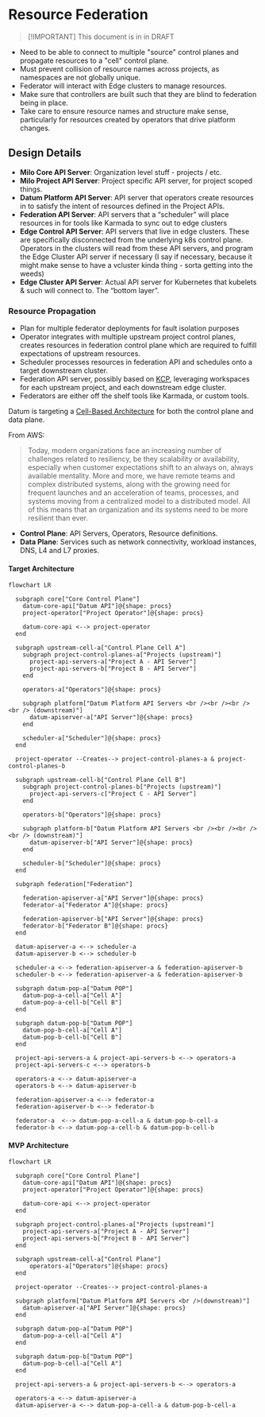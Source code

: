 # Resource Federation

> [!IMPORTANT] This document is in in DRAFT

- Need to be able to connect to multiple "source" control planes and propagate
  resources to a "cell" control plane.
- Must prevent collision of resource names across projects, as namespaces are
  not globally unique.
- Federator will interact with Edge clusters to manage resources.
- Make sure that controllers are built such that they are blind to federation
  being in place.
- Take care to ensure resource names and structure make sense, particularly for
  resources created by operators that drive platform changes.

## Design Details

- **Milo Core API Server**: Organization level stuff - projects / etc.
- **Milo Project API Server**: Project specific API server, for project scoped things.
- **Datum Platform API Server**:  API server that operators create resources in to satisfy
  the intent of resources defined in the Project APIs.
- **Federation API Server**: API servers that a “scheduler” will place resources in for
  tools like Karmada to sync out to edge clusters
- **Edge Control API Server**:  API servers that live in edge clusters. These are
  specifically disconnected from the underlying k8s control plane. Operators in
  the clusters will read from these API servers, and program the Edge Cluster
  API server if necessary (I say if necessary, because it might make sense to
  have a vcluster kinda thing - sorta getting into the weeds)
- **Edge Cluster API Server**: Actual API server for Kubernetes that kubelets & such will
  connect to. The “bottom layer”.

### Resource Propagation

- Plan for multiple federator deployments for fault isolation purposes
- Operator integrates with multiple upstream project control planes, creates
  resources in federation control plane which are required to fulfill
  expectations of upstream resources.
- Scheduler processes resources in federation API and schedules onto a target
  downstream cluster.
- Federation API server, possibly based on [KCP](https://www.kcp.io/),
  leveraging workspaces for each upstream project, and each downstream edge
  cluster.
- Federators are either off the shelf tools like Karmada, or custom tools.

Datum is targeting a [Cell-Based Architecture][aws-cell] for both the control
plane and data plane.

From AWS:

> Today, modern organizations face an increasing number of challenges related to
> resiliency, be they scalability or availability, especially when customer
> expectations shift to an always on, always available mentality. More and more,
> we have remote teams and complex distributed systems, along with the growing
> need for frequent launches and an acceleration of teams, processes, and
> systems moving from a centralized model to a distributed model. All of this
> means that an organization and its systems need to be more resilient than
> ever.

- **Control Plane**: API Servers, Operators, Resource definitions.
- **Data Plane**: Services such as network connectivity, workload instances,
  DNS, L4 and L7 proxies.

[aws-cell]: https://docs.aws.amazon.com/wellarchitected/latest/reducing-scope-of-impact-with-cell-based-architecture/reducing-scope-of-impact-with-cell-based-architecture.html

#### Target Architecture

```mermaid
flowchart LR

  subgraph core["Core Control Plane"]
    datum-core-api["Datum API"]@{shape: procs}
    project-operator["Project Operator"]@{shape: procs}

    datum-core-api <--> project-operator
  end

  subgraph upstream-cell-a["Control Plane Cell A"]
    subgraph project-control-planes-a["Projects (upstream)"]
      project-api-servers-a["Project A - API Server"]
      project-api-servers-b["Project B - API Server"]
    end

    operators-a["Operators"]@{shape: procs}

    subgraph platform["Datum Platform API Servers <br /><br /><br /><br /> (downstream)"]
      datum-apiserver-a["API Server"]@{shape: procs}
    end

    scheduler-a["Scheduler"]@{shape: procs}
  end

  project-operator --Creates--> project-control-planes-a & project-control-planes-b

  subgraph upstream-cell-b["Control Plane Cell B"]
    subgraph project-control-planes-b["Projects (upstream)"]
      project-api-servers-c["Project C - API Server"]
    end

    operators-b["Operators"]@{shape: procs}

    subgraph platform-b["Datum Platform API Servers <br /><br /><br /><br /> (downstream)"]
      datum-apiserver-b["API Server"]@{shape: procs}
    end

    scheduler-b["Scheduler"]@{shape: procs}
  end

  subgraph federation["Federation"]

    federation-apiserver-a["API Server"]@{shape: procs}
    federator-a["Federator A"]@{shape: procs}

    federation-apiserver-b["API Server"]@{shape: procs}
    federator-b["Federator B"]@{shape: procs}
  end

  datum-apiserver-a <--> scheduler-a
  datum-apiserver-b <--> scheduler-b

  scheduler-a <--> federation-apiserver-a & federation-apiserver-b
  scheduler-b <--> federation-apiserver-a & federation-apiserver-b

  subgraph datum-pop-a["Datum POP"]
    datum-pop-a-cell-a["Cell A"]
    datum-pop-a-cell-b["Cell B"]
  end

  subgraph datum-pop-b["Datum POP"]
    datum-pop-b-cell-a["Cell A"]
    datum-pop-b-cell-b["Cell B"]
  end

  project-api-servers-a & project-api-servers-b <--> operators-a
  project-api-servers-c <--> operators-b

  operators-a <--> datum-apiserver-a
  operators-b <--> datum-apiserver-b

  federation-apiserver-a <--> federator-a
  federation-apiserver-b <--> federator-b

  federator-a  <--> datum-pop-a-cell-a & datum-pop-b-cell-a
  federator-b <--> datum-pop-a-cell-b & datum-pop-b-cell-b
```

#### MVP Architecture

```mermaid
flowchart LR

  subgraph core["Core Control Plane"]
    datum-core-api["Datum API"]@{shape: procs}
    project-operator["Project Operator"]@{shape: procs}

    datum-core-api <--> project-operator
  end

  subgraph project-control-planes-a["Projects (upstream)"]
    project-api-servers-a["Project A - API Server"]
    project-api-servers-b["Project B - API Server"]
  end

  subgraph upstream-cell-a["Control Plane"]
      operators-a["Operators"]@{shape: procs}
  end

  project-operator --Creates--> project-control-planes-a

  subgraph platform["Datum Platform API Servers <br />(downstream)"]
    datum-apiserver-a["API Server"]@{shape: procs}
  end

  subgraph datum-pop-a["Datum POP"]
    datum-pop-a-cell-a["Cell A"]
  end

  subgraph datum-pop-b["Datum POP"]
    datum-pop-b-cell-a["Cell A"]
  end

  project-api-servers-a & project-api-servers-b <--> operators-a

  operators-a <--> datum-apiserver-a
  datum-apiserver-a <--> datum-pop-a-cell-a & datum-pop-b-cell-a
```
